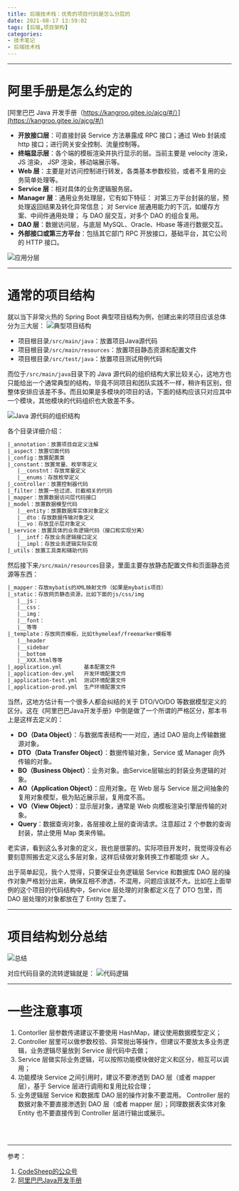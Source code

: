 ```yaml
---
title: 后端技术栈：优秀的项目代码是怎么分层的
date: 2021-08-17 13:59:02
tags: [后端,项目架构]
categories:
- 技术笔记
- 后端技术栈
---
```




-----


# 阿里手册是怎么约定的
[阿里巴巴 Java 开发手册（https://kangroo.gitee.io/ajcg/#/）](https://kangroo.gitee.io/ajcg/#/)


- **开放接口层**：可直接封装 Service 方法暴露成 RPC 接口；通过 Web 封装成 http 接口；进行网关安全控制、流量控制等。
- **终端显示层**：各个端的模板渲染并执行显示的层。当前主要是 velocity 渲染，JS 渲染， JSP 渲染，移动端展示等。
- **Web 层**：主要是对访问控制进行转发，各类基本参数校验，或者不复用的业务简单处理等。
- **Service 层**：相对具体的业务逻辑服务层。
- **Manager 层**：通用业务处理层，它有如下特征：
对第三方平台封装的层，预处理返回结果及转化异常信息；
对 Service 层通用能力的下沉，如缓存方案、中间件通用处理；
与 DAO 层交互，对多个 DAO 的组合复用。
- **DAO 层**：数据访问层，与底层 MySQL、Oracle、Hbase 等进行数据交互。
- **外部接口或第三方平台**：包括其它部门 RPC 开放接口，基础平台，其它公司的 HTTP 接口。

![应用分层](/images/后端技术栈_优秀的项目代码是怎么分层的/应用分层.png)



------
# 通常的项目结构
就以当下非常火热的 Spring Boot 典型项目结构为例，创建出来的项目应该总体分为三大层：
![典型项目结构](/images/后端技术栈_优秀的项目代码是怎么分层的/典型项目结构.png)

- 项目根目录`/src/main/java`：放置项目Java源代码
- 项目根目录`/src/main/resources`：放置项目静态资源和配置文件
- 项目根目录`/src/test/java`：放置项目测试用例代码

而位于`/src/main/java`目录下的 Java 源代码的组织结构大家比较关心，这地方也只能给出一个通常典型的结构，毕竟不同项目和团队实践不一样，稍许有区别，但整体安排应该差不多。而且如果是多模块的项目的话，下面的结构应该只对应其中一个模块，其他模块的代码组织也大致差不多。

![Java 源代码的组织结构](/images/后端技术栈_优秀的项目代码是怎么分层的/Java源代码的组织结构.png)

各个目录详细介绍：

```xml
|_annotation：放置项目自定义注解
|_aspect：放置切面代码
|_config：放置配置类
|_constant：放置常量、枚举等定义
   |__constnt：存放常量定义
   |__enums：存放枚举定义
|_controller：放置控制器代码
|_filter：放置一些过滤、拦截相关的代码
|_mapper：放置数据访问层代码接口
|_model：放置数据模型代码
   |__entity：放置数据库实体对象定义
   |__dto：存放数据传输对象定义
   |__vo：存放显示层对象定义
|_service：放置具体的业务逻辑代码（接口和实现分离）
   |__intf：存放业务逻辑接口定义
   |__impl：存放业务逻辑实际实现
|_utils：放置工具类和辅助代码
```


然后接下来`/src/main/resources`目录，里面主要存放静态配置文件和页面静态资源等东西：

```xml
|_mapper：存放mybatis的XML映射文件（如果是mybatis项目）
|_static：存放网页静态资源，比如下面的js/css/img
   |__js：
   |__css：
   |__img：
   |__font：
   |__等等
|_template：存放网页模板，比如thymeleaf/freemarker模板等
   |__header
   |__sidebar
   |__bottom
   |__XXX.html等等
|_application.yml       基本配置文件
|_application-dev.yml   开发环境配置文件
|_application-test.yml  测试环境配置文件
|_application-prod.yml  生产环境配置文件
```

当然，这地方估计有一个很多人都会纠结的关于 DTO/VO/DO 等数据模型定义的区分。这在《阿里巴巴Java开发手册》中倒是做了一个所谓的严格区分，那本书上是这样去定义的：

- **DO（Data Object）**：与数据库表结构一一对应，通过 DAO 层向上传输数据源对象。
- **DTO（Data Transfer Object）**：数据传输对象，Service 或 Manager 向外传输的对象。
- **BO（Business Object）**：业务对象。由Service层输出的封装业务逻辑的对象。
- **AO（Application Object）**：应用对象。在 Web 层与 Service 层之间抽象的复用对象模型，极为贴近展示层，复用度不高。
- **VO（View Object）**：显示层对象，通常是 Web 向模板渲染引擎层传输的对象。
- **Query**：数据查询对象，各层接收上层的查询请求。注意超过 2 个参数的查询封装，禁止使用 Map 类来传输。


老实讲，看到这么多对象的定义，我也是很蒙的。实际项目开发时，我觉得没有必要刻意照搬去定义这么多层对象，这样后续做对象转换工作都能烦 skr 人。

出于简单起见，我个人觉得，只要保证业务逻辑层 Service 和数据库 DAO 层的操作对象严格划分出来，确保互相不渗透，不混用，问题应该就不大。比如在上面举例的这个项目的代码结构中，Service 层处理的对象都定义在了 DTO 包里，而 DAO 层处理的对象都放在了 Entity 包里了。

------
# 项目结构划分总结
![总结](/images/后端技术栈_优秀的项目代码是怎么分层的/总结.png)

对应代码目录的流转逻辑就是：
![代码逻辑](/images/后端技术栈_优秀的项目代码是怎么分层的/代码逻辑.png)


-----
# 一些注意事项
1. Contorller 层参数传递建议不要使用 HashMap，建议使用数据模型定义；
2. Controller 层里可以做参数校验、异常抛出等操作，但建议不要放太多业务逻辑，业务逻辑尽量放到 Service 层代码中去做；
3. Service 层做实际业务逻辑，可以按照功能模块做好定义和区分，相互可以调用；
4. 功能模块 Service 之间引用时，建议不要渗透到 DAO 层（或者 mapper 层），基于 Service 层进行调用和复用比较合理；
5. 业务逻辑层 Service 和数据库 DAO 层的操作对象不要混用。 Controller 层的数据对象不要直接渗透到 DAO 层（或者 mapper 层）；同理数据表实体对象 Entity 也不要直接传到 Controller 层进行输出或展示。

<br/><br/>

-----
参考：
1. [CodeSheep的公众号](https://mp.weixin.qq.com/s?__biz=MzU4ODI1MjA3NQ==&mid=2247504977&idx=2&sn=477e70d58d7d8eaa526fa1cdc06a0f8a&chksm=fddd0295caaa8b8341d4f4b39ec60df44865d9251d6dd77f41dea6c2829d8e075a083ed21ebf&mpshare=1&scene=23&srcid=0831lx40ax2sxK3Qm789P4bj&sharer_sharetime=1630392151403&sharer_shareid=90de416a9fd907a1fb3174e6a5a27440#rd)
2. [阿里巴巴Java开发手册](https://kangroo.gitee.io/ajcg/#/)


<br/><br/><br/><br/>